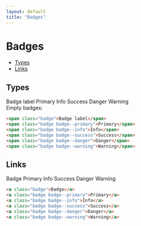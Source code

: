 ```yaml
---
layout: default
title: "Badges"
---
```


# Badges
- [Types](#types)
- [Links](#links)

## Types
<div class="u-mb-15">
    <span class="badge u-mb-5">Badge label</span>
    <span class="badge badge--primary u-mb-5">Primary</span>
    <span class="badge badge--info u-mb-5">Info</span>
    <span class="badge badge--success u-mb-5">Success</span>
    <span class="badge badge--danger u-mb-5">Danger</span>
    <span class="badge badge--warning u-mb-5">Warning</span>
</div>

<div>Empty badges:</div>
<div class="u-mb-15">
    <span class="badge"></span>
    <span class="badge badge--primary"></span>
    <span class="badge badge--info"></span>
    <span class="badge badge--success"></span>
    <span class="badge badge--danger"></span>
    <span class="badge badge--warning"></span>
</div>

```html
<span class="badge">Badge label</span>
<span class="badge badge--primary">Primary</span>
<span class="badge badge--info">Info</span>
<span class="badge badge--success">Success</span>
<span class="badge badge--danger">Danger</span>
<span class="badge badge--warning">Warning</span>
```

## Links
<div class="u-mb-15">
    <a class="badge u-mb-5">Badge</a>
    <a class="badge badge--primary u-mb-5">Primary</a>
    <a class="badge badge--info u-mb-5">Info</a>
    <a class="badge badge--success u-mb-5">Success</a>
    <a class="badge badge--danger u-mb-5">Danger</a>
    <a class="badge badge--warning u-mb-5">Warning</a>
</div>

```html
<a class="badge">Badge</a>
<a class="badge badge--primary">Primary</a>
<a class="badge badge--info">Info</a>
<a class="badge badge--success">Success</a>
<a class="badge badge--danger">Danger</a>
<a class="badge badge--warning">Warning</a>
```
